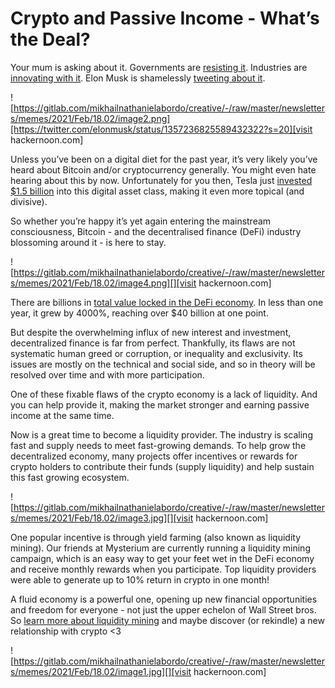 
# Crypto and Passive Income - What’s the Deal?

Your mum is asking about it. Governments are [​resisting it​](https://qz.com/africa/1970446/nigerias-central-bank-takes-aim-at-cryptocurrency-again/). Industries are ​[innovating with it](https://www.forbes.com/sites/forbesbusinesscouncil/2021/02/09/how-blockchain-technology-is-helping-companies-solve-operational-issues/)​. Elon Musk is shamelessly [​tweeting about it​](https://twitter.com/elonmusk/status/1357241340313141249?s=20).

![https://gitlab.com/mikhailnathanielabordo/creative/-/raw/master/newsletters/memes/2021/Feb/18.02/image2.png][https://twitter.com/elonmusk/status/1357236825589432322?s=20][visit hackernoon.com]

Unless you’ve been on a digital diet for the past year, it’s very likely you’ve heard about Bitcoin and/or cryptocurrency generally. You might even ​hate ​hearing about this by now. Unfortunately for you then, Tesla just ​[invested $1.5 billion​](https://www.bloomberg.com/opinion/articles/2021-02-13/elon-musk-tweets-tesla-inevitably-buys-bitcoin) into this digital asset class, making it even more topical (and divisive).

So whether you’re happy it’s yet again entering the mainstream consciousness, Bitcoin - and the decentralised finance (DeFi) industry blossoming around it - is here to stay.

![https://gitlab.com/mikhailnathanielabordo/creative/-/raw/master/newsletters/memes/2021/Feb/18.02/image4.png][][visit hackernoon.com]

There are billions in ​[total value locked in the DeFi economy​](https://defipulse.com/). In less than one year, it grew by 4000%, reaching over $40 billion at one point.

But despite the overwhelming influx of new interest and investment, decentralized finance is far from perfect. Thankfully, its flaws are not systematic human greed or corruption, or inequality and exclusivity. Its issues are mostly on the technical and social side, and so in theory will be resolved over time and with more participation.

One of these fixable flaws of the crypto economy is a lack of liquidity.​ ​And​ ​you​ ​can help provide it, making the market stronger and earning passive income at the same time.

Now is a great time to become a liquidity provider. The industry is scaling fast and supply needs to meet fast-growing demands. To help grow the decentralized economy, many projects offer incentives or rewards for crypto holders to contribute their funds (supply liquidity) and help sustain this fast growing ecosystem.

![https://gitlab.com/mikhailnathanielabordo/creative/-/raw/master/newsletters/memes/2021/Feb/18.02/image3.jpg][][visit hackernoon.com]

One popular incentive is through yield farming (also known as liquidity mining). Our friends at Mysterium are currently running a liquidity mining campaign, which is an easy way to get your feet wet in the DeFi economy and receive monthly rewards when you participate. Top liquidity providers were able to generate up to 10% return in crypto in one month!

A fluid economy is a powerful one, opening up new financial opportunities and freedom for everyone - not just the upper echelon of Wall Street bros. So ​[learn more about liquidity mining](https://hackernoon.com/bitcoin-mining-just-became-more-efficient-6j343y1u) and maybe discover (or rekindle) a new relationship with crypto <3

![https://gitlab.com/mikhailnathanielabordo/creative/-/raw/master/newsletters/memes/2021/Feb/18.02/image1.jpg][][visit hackernoon.com]
